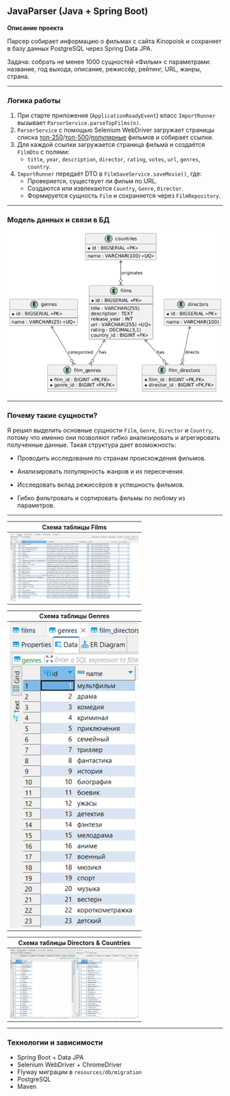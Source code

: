 ## JavaParser (Java + Spring Boot)

**Описание проекта**

Парсер собирает информацию о фильмах с сайта Kinopoisk и сохраняет в базу данных PostgreSQL через Spring Data JPA.

Задача: собрать не менее 1000 сущностей «Фильм» с параметрами: название, год выхода, описание, режиссёр, рейтинг, URL, жанры, страна.

---

### Логика работы

1. При старте приложения (`ApplicationReadyEvent`) класс `ImportRunner` вызывает `ParserService.parseTopFilms(n)`.
2. `ParserService` с помощью Selenium WebDriver загружает страницы 
списка [топ-250](https://www.kinopoisk.ru/lists/movies/top250/)/[топ-500](https://www.kinopoisk.ru/lists/movies/top500/)/[популярные](https://www.kinopoisk.ru/lists/movies/popular-films/) фильмов и собирает ссылки.
3. Для каждой ссылки загружается страница фильма и создаётся `FilmDto` с полями:
    - `title`, `year`, `description`, `director`, `rating`, `votes`, `url`, `genres`, `country`.
4. `ImportRunner` передаёт DTO в `FilmSaveService.saveMovie()`, где:
    - Проверяется, существует ли фильм по URL.
    - Создаются или извлекаются `Country`, `Genre`, `Director`.
    - Формируется сущность `Film` и сохраняется через `FilmRepository`.

---

### Модель данных и связи в БД

![Диаграмма](diagram.png "ER-Диаграмма связей")

---

### Почему такие сущности?

Я решил выделить основные сущности `Film`, `Genre`,
`Director` и `Country`, потому что именно
они позволяют гибко анализировать и агрегировать
полученные данные. Такая структура дает возможность:

- Проводить исследования по странам происхождения фильмов.

- Анализировать популярность жанров и их пересечения.

- Исследовать вклад режиссёров в успешность фильмов.

- Гибко фильтровать и сортировать фильмы по любому из параметров.

---

| Схема таблицы Films |
| ------------------- |
| <img src="films.png" alt="Films" width="300" /> |

| Схема таблицы Genres|
| -------------------- |
| <img src="genres.png" alt="Genres" width="300" /> |

| Схема таблицы Directors & Countries |
|-------------------------------------|
|<img src="dir_and_country.png" alt="Directors & Countries" width="300" /> |             |
---

### Технологии и зависимости

   - Spring Boot + Data JPA
   - Selenium WebDriver + ChromeDriver
- Flyway миграции в `resources/db/migration`
- PostgreSQL
- Maven
